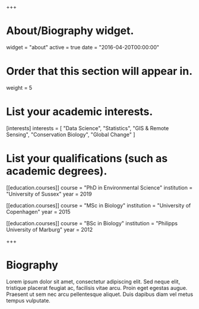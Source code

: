 +++
# About/Biography widget.
widget = "about"
active = true
date = "2016-04-20T00:00:00"

# Order that this section will appear in.
weight = 5

# List your academic interests.
[interests]
  interests = [
    "Data Science",
    "Statistics",
    "GIS & Remote Sensing",
    "Conservation Biology",
    "Global Change"
  ]

# List your qualifications (such as academic degrees).
[[education.courses]]
  course = "PhD in Environmental Science"
  institution = "University of Sussex"
  year = 2019

[[education.courses]]
  course = "MSc in Biology"
  institution = "University of Copenhagen"
  year = 2015

[[education.courses]]
  course = "BSc in Biology"
  institution = "Philipps University of Marburg"
  year = 2012

+++

# Biography

Lorem ipsum dolor sit amet, consectetur adipiscing elit. Sed neque elit, tristique placerat feugiat ac, facilisis vitae arcu. Proin eget egestas augue. Praesent ut sem nec arcu pellentesque aliquet. Duis dapibus diam vel metus tempus vulputate.

